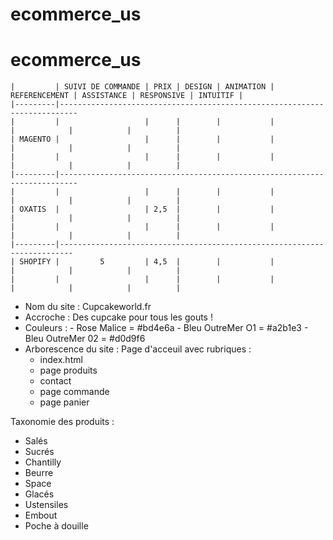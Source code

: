 # ecommerce_us

# ecommerce_us



    |         | SUIVI DE COMMANDE | PRIX | DESIGN | ANIMATION | REFERENCEMENT | ASSISTANCE | RESPONSIVE | INTUITIF | 
    |---------|--------------------------------------------------------------------------     
    |         |                   |      |        |           |               |            |            |          |
    | MAGENTO |                   |      |        |           |               |            |            |          |
    |         |                   |      |        |           |               |            |            |          |
    |---------|--------------------------------------------------------------------------
    |         |                   |      |        |           |               |            |            |          |
    | OXATIS  |                   | 2,5  |        |           |               |            |            |          |
    |         |                   |      |        |           |               |            |            |          |
    |---------|-------------------------------------------------------------------------
    | SHOPIFY |         5         | 4,5  |        |           |               |            |            |          |
    |         |                   |      |        |           |               |            |            |          |
    
    
- Nom du site : Cupcakeworld.fr
- Accroche : Des cupcake pour tous les gouts !
- Couleurs : - Rose Malice = #bd4e6a
             - Bleu OutreMer O1 = #a2b1e3
             - Bleu OutreMer 02 = #d0d9f6
- Arborescence du site : Page d'acceuil avec rubriques :
  - index.html
  - page produits
  - contact
  - page commande
  - page panier
  
  
Taxonomie des produits : 
  - Salés
  - Sucrés
  - Chantilly
  - Beurre
  - Space
  - Glacés
  - Ustensiles
  - Embout
  - Poche à douille
